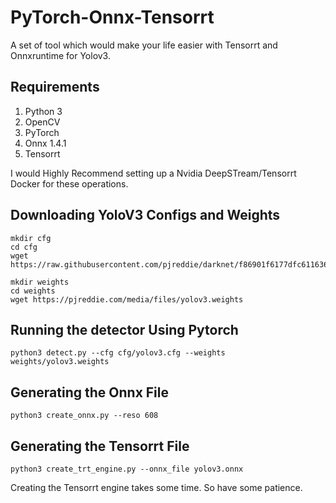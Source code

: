 # PyTorch-Onnx-Tensorrt
A set of tool which would make your life easier with Tensorrt and Onnxruntime for Yolov3.

## Requirements
1. Python 3
2. OpenCV
3. PyTorch
4. Onnx 1.4.1
5. Tensorrt

I would Highly Recommend setting up a Nvidia DeepSTream/Tensorrt Docker for these operations.

## Downloading YoloV3 Configs and Weights
```
mkdir cfg
cd cfg 
wget https://raw.githubusercontent.com/pjreddie/darknet/f86901f6177dfc6116360a13cc06ab680e0c86b0/cfg/yolov3.cfg

mkdir weights
cd weights
wget https://pjreddie.com/media/files/yolov3.weights
```

## Running the detector Using Pytorch

```
python3 detect.py --cfg cfg/yolov3.cfg --weights weights/yolov3.weights 
```

## Generating the Onnx File

```
python3 create_onnx.py --reso 608
```

## Generating the Tensorrt File

```
python3 create_trt_engine.py --onnx_file yolov3.onnx 
```
Creating the Tensorrt engine takes some time. So have some patience.